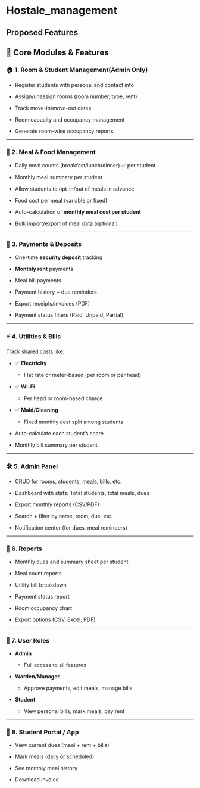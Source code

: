 # Hostale_management

## Proposed Features
## 🧩 Core Modules & Features

### 🏠 1. **Room & Student Management(Admin Only)**

- Register students with personal and contact info
    
- Assign/unassign rooms (room number, type, rent)
    
- Track move-in/move-out dates
    
- Room capacity and occupancy management
    
- Generate room-wise occupancy reports
    

---

### 🍛 2. **Meal & Food Management**

- Daily meal counts (breakfast/lunch/dinner) ✅ per student
    
- Monthly meal summary per student
    
- Allow students to opt-in/out of meals in advance
    
- Food cost per meal (variable or fixed)
    
- Auto-calculation of **monthly meal cost per student**
    
- Bulk import/export of meal data (optional)
    

---

### 💸 3. **Payments & Deposits**

- One-time **security deposit** tracking
    
- **Monthly rent** payments
    
- Meal bill payments
    
- Payment history + due reminders
    
- Export receipts/invoices (PDF)
    
- Payment status filters (Paid, Unpaid, Partial)
    

---

### ⚡ 4. **Utilities & Bills**

Track shared costs like:

- ✅ **Electricity**
    
    - Flat rate or meter-based (per room or per head)
        
- ✅ **Wi-Fi**
    
    - Per head or room-based charge
        
- ✅ **Maid/Cleaning**
    
    - Fixed monthly cost split among students
        
- Auto-calculate each student’s share
    
- Monthly bill summary per student
    

---

### 🛠 5. **Admin Panel**

- CRUD for rooms, students, meals, bills, etc.
    
- Dashboard with stats: Total students, total meals, dues
    
- Export monthly reports (CSV/PDF)
    
- Search + filter by name, room, due, etc.
    
- Notification center (for dues, meal reminders)
    

---

### 🧾 6. **Reports**

- Monthly dues and summary sheet per student
    
- Meal count reports
    
- Utility bill breakdown
    
- Payment status report
    
- Room occupancy chart
    
- Export options (CSV, Excel, PDF)
    

---

### 🔐 7. **User Roles**

- **Admin**
    
    - Full access to all features
        
- **Warden/Manager**
    
    - Approve payments, edit meals, manage bills
        
- **Student**
    
    - View personal bills, mark meals, pay rent
        

---

### 📱 8. **Student Portal / App**

- View current dues (meal + rent + bills)
    
- Mark meals (daily or scheduled)
    
- See monthly meal history
    
- Download invoice
